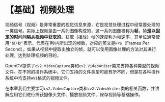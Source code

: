 # 【基础】视频处理

视频信号（视频）是非常重要的视觉信息来源，它是视觉处理过程中经常要处理的一类信号。实际上视频是由一系列图像构成的，这一系列图像被称为**帧**，帧**是以固定的时间间隔从视频中获取的**。获取（播放）帧的速度称为帧速率，其单位通常使用`“帧/秒”`表示，代表在1秒内所出现的帧数，对应的英文是`FPS`（Frames Per Second）。如果从视频中提取出独立的帧，就可以使用图像处理的方法对其进行处理，达到处理视频的目的。

OpenCV提供了`cv2.VideoCapture`类和`cv2.VideoWriter`类来支持各种类型的视频文件。在不同的操作系统中，它们支持的文件类型可能有所不同，但是在各种操作系统中均支持`AVI`格式的视频文件。

在本章我们主要学习`cv2.VideoCapture`类和`cv2.VideoWriter`类的相关函数，并讲解应用它们进行捕获摄像头文件、播放视频文件、保存视频等基础操作。



